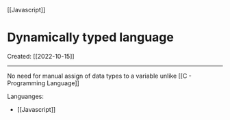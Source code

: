[[Javascript]]

# Dynamically typed language
Created:  [[2022-10-15]]

---
No need for manual assign of data types to a variable unlike [[C - Programming Language]]



Languanges:
- [[Javascript]]










